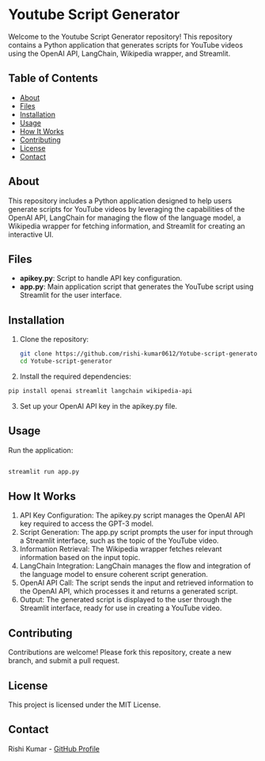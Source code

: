 # Youtube Script Generator

Welcome to the Youtube Script Generator repository! This repository contains a Python application that generates scripts for YouTube videos using the OpenAI API, LangChain, Wikipedia wrapper, and Streamlit.

## Table of Contents
- [About](#about)
- [Files](#files)
- [Installation](#installation)
- [Usage](#usage)
- [How It Works](#how-it-works)
- [Contributing](#contributing)
- [License](#license)
- [Contact](#contact)

## About
This repository includes a Python application designed to help users generate scripts for YouTube videos by leveraging the capabilities of the OpenAI API, LangChain for managing the flow of the language model, a Wikipedia wrapper for fetching information, and Streamlit for creating an interactive UI.

## Files
- **apikey.py**: Script to handle API key configuration.
- **app.py**: Main application script that generates the YouTube script using Streamlit for the user interface.

## Installation
1. Clone the repository:
   ```bash
   git clone https://github.com/rishi-kumar0612/Yotube-script-generator.git
   cd Yotube-script-generator
   ```
2. Install the required dependencies:

  ```bash
  pip install openai streamlit langchain wikipedia-api
  ```
3. Set up your OpenAI API key in the apikey.py file.

## Usage
Run the application:

  ```bash

  streamlit run app.py
  ```
## How It Works
1. API Key Configuration: The apikey.py script manages the OpenAI API key required to access the GPT-3 model.
2. Script Generation: The app.py script prompts the user for input through a Streamlit interface, such as the topic of the YouTube video.
3. Information Retrieval: The Wikipedia wrapper fetches relevant information based on the input topic.
4. LangChain Integration: LangChain manages the flow and integration of the language model to ensure coherent script generation.
5. OpenAI API Call: The script sends the input and retrieved information to the OpenAI API, which processes it and returns a generated script.
6. Output: The generated script is displayed to the user through the Streamlit interface, ready for use in creating a YouTube video.

## Contributing
Contributions are welcome! Please fork this repository, create a new branch, and submit a pull request.

## License
This project is licensed under the MIT License.

## Contact
Rishi Kumar - [GitHub Profile](https://github.com/rishi-kumar0612)
